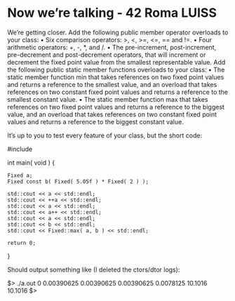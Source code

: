 # Now we’re talking - 42 Roma LUISS

We’re getting closer. Add the following public member operator overloads to your class:
 • Six comparison operators: >, <, >=, <=, == and !=.
 • Four arithmetic operators: +, -, *, and /.
 • The pre-increment, post-increment, pre-decrement and post-decrement operators, that will increment or decrement the fixed point value from the smallest representable value.
Add the following public static member functions overloads to your class:
 • The static member function min that takes references on two fixed point values and returns a reference to the smallest value, and an overload that takes references on two constant fixed point values and returns a reference to the smallest constant value.
 • The static member function max that takes references on two fixed point values and returns a reference to the biggest value, and an overload that takes references on two constant fixed point values and returns a reference to the biggest constant value.

It’s up to you to test every feature of your class, but the short code:

  #include <iostream>

  int main( void ) {
  
    Fixed a;
    Fixed const b( Fixed( 5.05f ) * Fixed( 2 ) );
  
    std::cout << a << std::endl;
    std::cout << ++a << std::endl;
    std::cout << a << std::endl;
    std::cout << a++ << std::endl;
    std::cout << a << std::endl;
    std::cout << b << std::endl;
    std::cout << Fixed::max( a, b ) << std::endl;
  
    return 0;
  }
  
  Should output something like (I deleted the ctors/dtor logs):
  
$> ./a.out
0
0.00390625
0.00390625
0.00390625
0.0078125
10.1016
10.1016
$>
